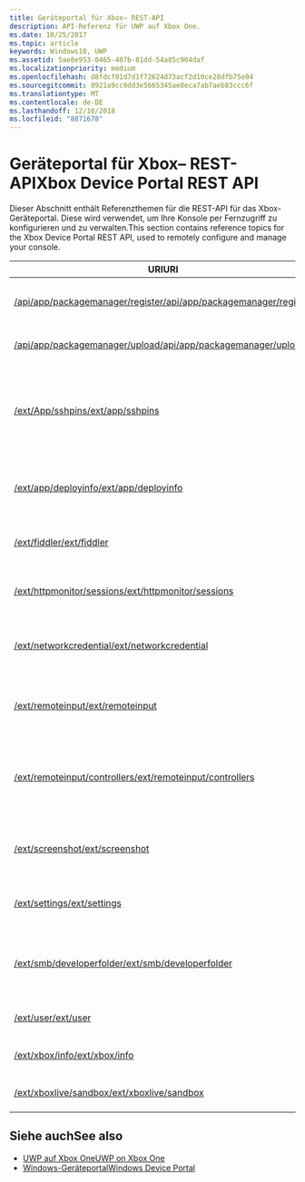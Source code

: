 ```yaml
---
title: Geräteportal für Xbox– REST-API
description: API-Referenz für UWP auf Xbox One.
ms.date: 10/25/2017
ms.topic: article
keywords: Windows10, UWP
ms.assetid: 5ae8e953-0465-487b-81dd-54a85c904daf
ms.localizationpriority: medium
ms.openlocfilehash: d8fdcf01d7d1f72624d73acf2d10ce28dfb75e04
ms.sourcegitcommit: 8921a9cc0dd3e5665345ae8eca7ab7aeb83ccc6f
ms.translationtype: MT
ms.contentlocale: de-DE
ms.lasthandoff: 12/10/2018
ms.locfileid: "8871678"
---
```

# <a name="xbox-device-portal-rest-api"></a><span data-ttu-id="8b73d-104">Geräteportal für Xbox– REST-API</span><span class="sxs-lookup"><span data-stu-id="8b73d-104">Xbox Device Portal REST API</span></span>

<span data-ttu-id="8b73d-105">Dieser Abschnitt enthält Referenzthemen für die REST-API für das Xbox-Geräteportal. Diese wird verwendet, um Ihre Konsole per Fernzugriff zu konfigurieren und zu verwalten.</span><span class="sxs-lookup"><span data-stu-id="8b73d-105">This section contains reference topics for the Xbox Device Portal REST API, used to remotely configure and manage your console.</span></span>

| <span data-ttu-id="8b73d-106">URI</span><span class="sxs-lookup"><span data-stu-id="8b73d-106">URI</span></span>        | <span data-ttu-id="8b73d-107">Beschreibung</span><span class="sxs-lookup"><span data-stu-id="8b73d-107">Description</span></span> |
|------------|-------------|
|[<span data-ttu-id="8b73d-108">/api/app/packagemanager/register</span><span class="sxs-lookup"><span data-stu-id="8b73d-108">/api/app/packagemanager/register</span></span>](wdp-loose-folder-register-api.md)| <span data-ttu-id="8b73d-109">Registriert eine App, die in einem losen Ordner enthalten ist.</span><span class="sxs-lookup"><span data-stu-id="8b73d-109">Registers an app that is contained in a loose folder.</span></span> |
|[<span data-ttu-id="8b73d-110">/api/app/packagemanager/upload</span><span class="sxs-lookup"><span data-stu-id="8b73d-110">/api/app/packagemanager/upload</span></span>](wdp-folder-upload.md)| <span data-ttu-id="8b73d-111">Lädt einen ganzen Ordner zur Konsole hoch.</span><span class="sxs-lookup"><span data-stu-id="8b73d-111">Uploads an entire folder to the console.</span></span> |
|[<span data-ttu-id="8b73d-112">/ext/App/sshpins</span><span class="sxs-lookup"><span data-stu-id="8b73d-112">/ext/app/sshpins</span></span>](uwp-sshpins-api.md)| <span data-ttu-id="8b73d-113">Löschen Sie alle vertrauenswürdigen SSH-PINs per Fernzugriff.</span><span class="sxs-lookup"><span data-stu-id="8b73d-113">Clear all trusted SSH pins remotely.</span></span> <span data-ttu-id="8b73d-114">Dies erfordert die erneute PIN-Kopplung für die UWP-Entwicklung in Visual Studio.</span><span class="sxs-lookup"><span data-stu-id="8b73d-114">Will require doing pin pairing again for Visual Studio UWP development.</span></span> |
|[<span data-ttu-id="8b73d-115">/ext/app/deployinfo</span><span class="sxs-lookup"><span data-stu-id="8b73d-115">/ext/app/deployinfo</span></span>](uwp-deployinfo-api.md)| <span data-ttu-id="8b73d-116">Fordert Bereitstellungsinformationen für ein oder mehrere installierte Pakete an.</span><span class="sxs-lookup"><span data-stu-id="8b73d-116">Requests deployment information for one or more installed packages.</span></span> |
|[<span data-ttu-id="8b73d-117">/ext/fiddler</span><span class="sxs-lookup"><span data-stu-id="8b73d-117">/ext/fiddler</span></span>](wdp-fiddler-api.md)| <span data-ttu-id="8b73d-118">Zum Aktivieren und Deaktivieren der Fiddler-Netzwerkablaufverfolgung</span><span class="sxs-lookup"><span data-stu-id="8b73d-118">Enable and disable Fiddler network tracing.</span></span> |
|[<span data-ttu-id="8b73d-119">/ext/httpmonitor/sessions</span><span class="sxs-lookup"><span data-stu-id="8b73d-119">/ext/httpmonitor/sessions</span></span>](wdp-httpMonitor-api.md)| <span data-ttu-id="8b73d-120">Abrufen des HTTP-Datenverkehrs aus der fokussierten App auf der Xbox</span><span class="sxs-lookup"><span data-stu-id="8b73d-120">Get HTTP traffic from the focused app on Xbox.</span></span> |
|[<span data-ttu-id="8b73d-121">/ext/networkcredential</span><span class="sxs-lookup"><span data-stu-id="8b73d-121">/ext/networkcredential</span></span>](uwp-networkcredentials-api.md)| <span data-ttu-id="8b73d-122">Hinzufügen, Entfernen oder Aktualisieren der Netzwerkanmeldeinformationen</span><span class="sxs-lookup"><span data-stu-id="8b73d-122">Add, remove, or update network credentials.</span></span> |
|[<span data-ttu-id="8b73d-123">/ext/remoteinput</span><span class="sxs-lookup"><span data-stu-id="8b73d-123">/ext/remoteinput</span></span>](uwp-remoteinput-api.md)| <span data-ttu-id="8b73d-124">Senden von Tastatur-, Maus- oder Controllereingaben auf einer Xbox per Fernzugriff</span><span class="sxs-lookup"><span data-stu-id="8b73d-124">Send keyboard, mouse, or controller input remotely to an Xbox.</span></span> |
|[<span data-ttu-id="8b73d-125">/ext/remoteinput/controllers</span><span class="sxs-lookup"><span data-stu-id="8b73d-125">/ext/remoteinput/controllers</span></span>](uwp-remoteinput-controllers-api.md)| <span data-ttu-id="8b73d-126">Abrufen der Anzahl der angeschlossenen physischen Controller oder Deaktivieren aller physischen Controller</span><span class="sxs-lookup"><span data-stu-id="8b73d-126">Get the number of attached physical controllers or turn off all physical controllers.</span></span> |
|[<span data-ttu-id="8b73d-127">/ext/screenshot</span><span class="sxs-lookup"><span data-stu-id="8b73d-127">/ext/screenshot</span></span>](wdp-media-capture-api.md)| <span data-ttu-id="8b73d-128">Erfasst eine PNG-Darstellung des Bildschirms, der zurzeit auf der Konsole angezeigt wird.</span><span class="sxs-lookup"><span data-stu-id="8b73d-128">Captures a PNG representation of the screen currently displayed on the console.</span></span> |
|[<span data-ttu-id="8b73d-129">/ext/settings</span><span class="sxs-lookup"><span data-stu-id="8b73d-129">/ext/settings</span></span>](wdp-xboxsettings-api.md)| <span data-ttu-id="8b73d-130">Greift auf Xbox One-Entwicklereinstellungen zu.</span><span class="sxs-lookup"><span data-stu-id="8b73d-130">Accesses Xbox One developer settings.</span></span> |
|[<span data-ttu-id="8b73d-131">/ext/smb/developerfolder</span><span class="sxs-lookup"><span data-stu-id="8b73d-131">/ext/smb/developerfolder</span></span>](wdp-smb-api.md)| <span data-ttu-id="8b73d-132">Greift über den Datei-Explorer auf Ihrem Entwicklungscomputer auf den Entwicklerordner auf Ihrer Konsole zu.</span><span class="sxs-lookup"><span data-stu-id="8b73d-132">Accesses the developer folder on your console through File Explorer on your development PC.</span></span> |
|[<span data-ttu-id="8b73d-133">/ext/user</span><span class="sxs-lookup"><span data-stu-id="8b73d-133">/ext/user</span></span>](wdp-user-management.md)| <span data-ttu-id="8b73d-134">Verwaltet Benutzer auf der Xbox One Konsole.</span><span class="sxs-lookup"><span data-stu-id="8b73d-134">Manages users on the Xbox One console.</span></span> |
|[<span data-ttu-id="8b73d-135">/ext/xbox/info</span><span class="sxs-lookup"><span data-stu-id="8b73d-135">/ext/xbox/info</span></span>](wdp-xboxinfo-api.md)| <span data-ttu-id="8b73d-136">Bietet Informationen zum Xbox One-Gerät</span><span class="sxs-lookup"><span data-stu-id="8b73d-136">Gives information about the Xbox One device.</span></span> |
|[<span data-ttu-id="8b73d-137">/ext/xboxlive/sandbox</span><span class="sxs-lookup"><span data-stu-id="8b73d-137">/ext/xboxlive/sandbox</span></span>](wdp-sandbox-api.md)| <span data-ttu-id="8b73d-138">Verwaltet Ihren Xbox Live-Sandkasten.</span><span class="sxs-lookup"><span data-stu-id="8b73d-138">Manages your Xbox Live sandbox.</span></span> |

## <a name="see-also"></a><span data-ttu-id="8b73d-139">Siehe auch</span><span class="sxs-lookup"><span data-stu-id="8b73d-139">See also</span></span>

- [<span data-ttu-id="8b73d-140">UWP auf Xbox One</span><span class="sxs-lookup"><span data-stu-id="8b73d-140">UWP on Xbox One</span></span>](index.md)
- [<span data-ttu-id="8b73d-141">Windows-Geräteportal</span><span class="sxs-lookup"><span data-stu-id="8b73d-141">Windows Device Portal</span></span>](../debug-test-perf/device-portal.md)